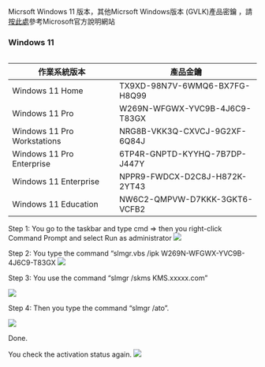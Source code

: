 <p>Micrsoft Windows 11 版本，其他Micrsoft Windows版本 (GVLK)產品密鑰 ，請<a href="https://docs.microsoft.com/en-us/windows-server/get-started/kmsclientkeys" data-linktype="external">按此處</a>參考Microsoft官方說明網站</p>


<table>
<thead>
<tr>

<h3 id="Windows 11">Windows 11</h3>
<table>
<thead>
<tr>
<th>作業系統版本</th>
<th>產品金鑰</th>
</tr>
</thead>
<tbody>
<tr>
<td>Windows 11 Home </td>
<td>TX9XD-98N7V-6WMQ6-BX7FG-H8Q99  </td>
</tr>
<tr>
<tr>
<td>Windows 11 Pro </td>
<td>W269N-WFGWX-YVC9B-4J6C9-T83GX </td>
</tr>
<tr>
<td>Windows 11 Pro  Workstations </td>
<td>NRG8B-VKK3Q-CXVCJ-9G2XF-6Q84J</td>
</tr>
<tr>
<td>Windows 11 Pro  Enterprise </td>
<td>6TP4R-GNPTD-KYYHQ-7B7DP-J447Y</td>
</tr>
<tr>
<td>Windows 11 Enterprise</td>
<td>NPPR9-FWDCX-D2C8J-H872K-2YT43</td>
</tr>
<tr>
<td>Windows 11 Education </td>
<td>NW6C2-QMPVW-D7KKK-3GKT6-VCFB2</td>
</tr>
</tbody>
</table>
  
  

  
  
  
  
  
  
  
  
  
  
  
  
  
  
  
  
  
  
  
  
  
  
  
  
  
  
  
  
  
  
  
  
  
  
  
  
  
  
  
  
  
  
  
  
  
  
  
  
  
  
  
  
  
  
  
  
  
  
  
  
  
  
  
  
  
  
  
  
  
  
  
  
  
  
  
  
  
  
</div>
Step 1: You go to the taskbar and type cmd => then you right-click Command Prompt and select Run as administrator
<img alt="      " src="https://i.ibb.co/m8j8PrS/Virtual-Box-Windows-11-21-07-2021-16-48-16.png"/>



Step 2: You type the command “slmgr.vbs /ipk W269N-WFGWX-YVC9B-4J6C9-T83GX
<img alt="    " src="https://i.ibb.co/3pzGXDL/Virtual-Box-Windows-11-21-07-2021-16-48-16.png"/>

Step 3: You use the command “slmgr /skms KMS.xxxxx.com” 

<img alt="    " src="https://i.ibb.co/rkXvgKh/image.png"/>

Step 4: Then you type the command “slmgr /ato”.

<img alt="   " src="https://i.ibb.co/N3Rx9kK/2.png"/>

Done.


You check the activation status again.
<img alt="   " src="https://i.ibb.co/4T3JVHT/3.png"/>

</div>
  
  
  
  
  
  
  
  
  
  
  
  
  
  
  
  


</div>
</div>
